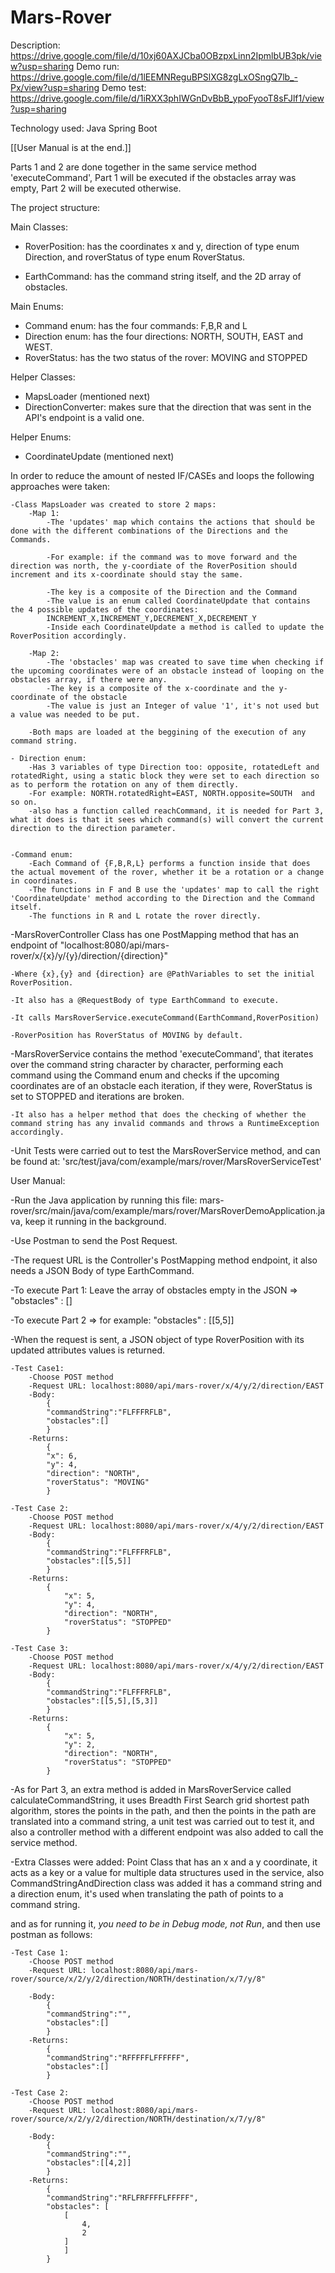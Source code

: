 # Mars-Rover
Description: https://drive.google.com/file/d/10xj60AXJCba0OBzpxLinn2IpmlbUB3pk/view?usp=sharing
Demo run: https://drive.google.com/file/d/1lEEMNReguBPSlXG8zgLxOSngQ7lb_-Px/view?usp=sharing
Demo test: https://drive.google.com/file/d/1iRXX3phIWGnDvBbB_ypoFyooT8sFJlf1/view?usp=sharing


Technology used: Java Spring Boot

[[User Manual is at the end.]]

Parts 1 and 2 are done together in the same service method 'executeCommand', Part 1 will be executed if the obstacles array was empty, Part 2 will be executed otherwise.

The project structure:

Main Classes:
- RoverPosition: has the coordinates x and y, direction of type enum Direction, and roverStatus of type enum RoverStatus.

- EarthCommand: has the command string itself, and the 2D array of obstacles.

Main Enums:
- Command enum: has the four commands: F,B,R and L
- Direction enum: has the four directions: NORTH, SOUTH, EAST and WEST.
- RoverStatus: has the two status of the rover: MOVING and STOPPED

Helper Classes:
- MapsLoader (mentioned next)
- DirectionConverter: makes sure that the direction that was sent in the API's endpoint is a valid one.

Helper Enums:
- CoordinateUpdate (mentioned next)

In order to reduce the amount of nested IF/CASEs and loops the following approaches were taken:

	-Class MapsLoader was created to store 2 maps:
		-Map 1: 
			-The 'updates' map which contains the actions that should be done with the different combinations of the Directions and the Commands.
			
			-For example: if the command was to move forward and the direction was north, the y-coordiate of the RoverPosition should increment and its x-coordinate should stay the same.
			
			-The key is a composite of the Direction and the Command
			-The value is an enum called CoordinateUpdate that contains the 4 possible updates of the coordinates: 
			INCREMENT_X,INCREMENT_Y,DECREMENT_X,DECREMENT_Y
			-Inside each CoordinateUpdate a method is called to update the RoverPosition accordingly.
			
		-Map 2:
			-The 'obstacles' map was created to save time when checking if the upcoming coordinates were of an obstacle instead of looping on the obstacles array, if there were any.
			-The key is a composite of the x-coordinate and the y-coordinate of the obstacle
			-The value is just an Integer of value '1', it's not used but a value was needed to be put.
			
		-Both maps are loaded at the beggining of the execution of any command string.

	- Direction enum:
		-Has 3 variables of type Direction too: opposite, rotatedLeft and rotatedRight, using a static block they were set to each direction so as to perform the rotation on any of them directly.
		-For example: NORTH.rotatedRight=EAST, NORTH.opposite=SOUTH  and so on.
		-also has a function called reachCommand, it is needed for Part 3, what it does is that it sees which command(s) will convert the current direction to the direction parameter.
		
		
	-Command enum:
		-Each Command of {F,B,R,L} performs a function inside that does the actual movement of the rover, whether it be a rotation or a change in coordinates.
		-The functions in F and B use the 'updates' map to call the right 'CoordinateUpdate' method according to the Direction and the Command itself.
		-The functions in R and L rotate the rover directly.


-MarsRoverController Class has one PostMapping method that has an endpoint of "localhost:8080/api/mars-rover/x/{x}/y/{y}/direction/{direction}"
	
	-Where {x},{y} and {direction} are @PathVariables to set the initial RoverPosition.
	
	-It also has a @RequestBody of type EarthCommand to execute.
	
	-It calls MarsRoverService.executeCommand(EarthCommand,RoverPosition)
	
	-RoverPosition has RoverStatus of MOVING by default.
	
	
-MarsRoverService contains the method 'executeCommand', that iterates over the command string character by character, performing each command using the Command enum and checks if the upcoming coordinates are of an obstacle each iteration, if they were, RoverStatus is set to STOPPED and iterations are broken.
	
	-It also has a helper method that does the checking of whether the command string has any invalid commands and throws a RuntimeException accordingly.
	
-Unit Tests were carried out to test the MarsRoverService method, and can be found at: 'src/test/java/com/example/mars/rover/MarsRoverServiceTest'

	
User Manual:

-Run the Java application by running this file: mars-rover/src/main/java/com/example/mars/rover/MarsRoverDemoApplication.java, keep it running in the background.

-Use Postman to send the Post Request.

-The request URL is the Controller's PostMapping method endpoint, it also needs a JSON Body of type EarthCommand.

-To execute Part 1: Leave the array of obstacles empty in the JSON => "obstacles" : []

-To execute Part 2 => for example: "obstacles" : [[5,5]]

-When the request is sent, a JSON object of type RoverPosition with its updated attributes values is returned.

	-Test Case1:
		-Choose POST method
		-Request URL: localhost:8080/api/mars-rover/x/4/y/2/direction/EAST
		-Body:
			{
			"commandString":"FLFFFRFLB",
			"obstacles":[]
			}
		-Returns:
			{
			"x": 6,
			"y": 4,
			"direction": "NORTH",
			"roverStatus": "MOVING"
			}

	-Test Case 2:
		-Choose POST method
		-Request URL: localhost:8080/api/mars-rover/x/4/y/2/direction/EAST
		-Body:
			{
			"commandString":"FLFFFRFLB",
			"obstacles":[[5,5]]
			}
		-Returns:
			{
				"x": 5,
				"y": 4,
				"direction": "NORTH",
				"roverStatus": "STOPPED"
			}

	-Test Case 3:
		-Choose POST method
		-Request URL: localhost:8080/api/mars-rover/x/4/y/2/direction/EAST
		-Body:
			{
			"commandString":"FLFFFRFLB",
			"obstacles":[[5,5],[5,3]]
			}
		-Returns:
			{
				"x": 5,
				"y": 2,
				"direction": "NORTH",
				"roverStatus": "STOPPED"
			}
			
			
-As for Part 3, an extra method is added in MarsRoverService called calculateCommandString, it uses Breadth First Search grid shortest path algorithm, stores the points in the path, and then the points in the path are translated into a command string, a unit test was carried out to test it, and also a controller method with a different endpoint was also added to call the service method.

-Extra Classes were added: Point Class that has an x and a y coordinate, it acts as a key or a value for multiple data structures used in the service, also CommandStringAndDirection class was added it has a command string and a direction enum, it's used when translating the path of points to a command string.


and as for running it, *you need to be in Debug mode, not Run*, and then use postman as follows:

	-Test Case 1:
		-Choose POST method
		-Request URL: localhost:8080/api/mars-rover/source/x/2/y/2/direction/NORTH/destination/x/7/y/8"

		-Body:
			{
			"commandString":"",
			"obstacles":[]
			}
		-Returns:
			{
			"commandString":"RFFFFFLFFFFFF",
			"obstacles":[]
			}
			
	-Test Case 2:
		-Choose POST method
		-Request URL: localhost:8080/api/mars-rover/source/x/2/y/2/direction/NORTH/destination/x/7/y/8"

		-Body:
			{
			"commandString":"",
			"obstacles":[[4,2]]
			}
		-Returns:
			{
			"commandString":"RFLFRFFFFLFFFFF",
			"obstacles": [
				[
				    4,
				    2
				]
		    	]
			}
